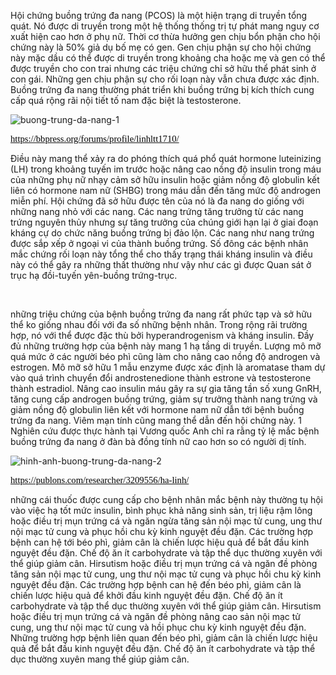 <p>Hội chứng buồng trứng đa nang (PCOS) là một hiện trạng di truyền tổng quát. Nó được di truyền trong một hệ thống thống trị tự phát mang nguy cơ xuất hiện cao hơn ở phụ nữ. Thời cơ thừa hưởng gen chịu bổn phận cho hội chứng này là 50% giả dụ bố mẹ có gen. Gen chịu phận sự cho hội chứng này mặc dầu có thể được di truyền trong khoảng cha hoặc mẹ và gen có thể được truyền cho con trai nhưng các triệu chứng chỉ sở hữu thể phát sinh ở con gái. Những gen chịu phận sự cho rối loạn này vẫn chưa được xác định. Buồng trứng đa nang thường phát triển khi buồng trứng bị kích thích cung cấp quá rộng rãi nội tiết tố nam đặc biệt là testosterone.</p>

<p><img alt="buong-trung-da-nang-1" src="https://chuavosinhhiemmuon.vn/wp-content/uploads/2018/12/buong-trung-da-nang-3.jpg" /></p>

<p><a href="https://bbpress.org/forums/profile/linhltt1710/"><span style="color:rgb(0, 0, 0); font-family:times new roman; font-size:11pt">https://bbpress.org/forums/profile/linhltt1710/</span></a></p>

<p>Điều này mang thể xảy ra do phóng thích quá phổ quát hormone luteinizing (LH) trong khoảng tuyến im trước hoặc nâng cao nồng độ insulin trong máu của những phụ nữ nhạy cảm sở hữu insulin hoặc giảm nồng độ globulin kết liên có hormone nam nữ (SHBG) trong máu dẫn đến tăng mức độ androgen miễn phí. Hội chứng đã sở hữu được tên của nó là đa nang do giống với những nang nhỏ với các nang. Các nang trứng tăng trưởng từ các nang trứng nguyên thủy nhưng sự tăng trưởng của chúng giới hạn lại ở giai đoạn kháng cự do chức năng buồng trứng bị đảo lộn. Các nang như nang trứng được sắp xếp ở ngoại vi của thành buồng trứng. Số đông các bệnh nhân mắc chứng rối loạn này tổng thể cho thấy trạng thái kháng insulin và điều này có thể gây ra những thất thường như vậy như các gì được Quan sát ở trục hạ đồi-tuyến yên-buồng trứng-trục.</p>

<p>&nbsp;</p>

<p>những triệu chứng của bệnh buồng trứng đa nang rất phức tạp và sở hữu thể ko giống nhau đối với đa số những bệnh nhân. Trong rộng rãi trường hợp, nó với thể được đặc thù bởi hyperandrogenism và kháng insulin. Đầy đủ những trường hợp của bệnh này mang 1 hạ tầng di truyền. Lượng mô mỡ quá mức ở các người béo phì cũng làm cho nâng cao nồng độ androgen và estrogen. Mô mỡ sở hữu 1 mẫu enzyme được xác định là aromatase tham dự vào quá trình chuyển đổi androstenedione thành estrone và testosterone thành estradiol. Nâng cao insulin máu gây ra sự gia tăng tần số xung GnRH, tăng cung cấp androgen buồng trứng, giảm sự trưởng thành nang trứng và giảm nồng độ globulin liên kết với hormone nam nữ dẫn tới bệnh buồng trứng đa nang. Viêm mạn tính cũng mang thể dẫn đến hội chứng này. 1 Nghiên cứu được thực hành tại Vương quốc Anh chỉ ra rằng tỷ lệ mắc bệnh buồng trứng đa nang ở đàn bà đồng tính nữ cao hơn so có người dị tính.</p>

<p><img alt="hinh-anh-buong-trung-da-nang-2" src="https://chuavosinhhiemmuon.vn/wp-content/uploads/2018/12/nguyen-nhan-buong-trung-da-nang-1.jpg" /></p>

<p><a href="https://publons.com/researcher/3209556/ha-linh/"><span style="color:rgb(0, 0, 0); font-family:times new roman; font-size:11pt">https://publons.com/researcher/3209556/ha-linh/</span></a></p>

<p>những cái thuốc được cung cấp cho bệnh nhân mắc bệnh này thường tụ hội vào việc hạ tốt mức insulin, bình phục khả năng sinh sản, trị liệu rậm lông hoặc điều trị mụn trứng cá và ngăn ngừa tăng sản nội mạc tử cung, ung thư nội mạc tử cung và phục hồi chu kỳ kinh nguyệt đều đặn. Các trường hợp bệnh can hệ tới béo phì, giảm cân là chiến lược hiệu quả để bắt đầu kinh nguyệt đều đặn. Chế độ ăn ít carbohydrate và tập thể dục thường xuyên với thể giúp giảm cân. Hirsutism hoặc điều trị mụn trứng cá và ngăn đề phòng tăng sản nội mạc tử cung, ung thư nội mạc tử cung và phục hồi chu kỳ kinh nguyệt đều đặn. Các trường hợp bệnh can hệ đến béo phì, giảm cân là chiến lược hiệu quả để khởi đầu kinh nguyệt đều đặn. Chế độ ăn ít carbohydrate và tập thể dục thường xuyên với thể giúp giảm cân. Hirsutism hoặc điều trị mụn trứng cá và ngăn đề phòng nâng cao sản nội mạc tử cung, ung thư nội mạc tử cung và hồi phục chu kỳ kinh nguyệt đều đặn. Những trường hợp bệnh liên quan đến béo phì, giảm cân là chiến lược hiệu quả để bắt đầu kinh nguyệt đều đặn. Chế độ ăn ít carbohydrate và tập thể dục thường xuyên mang thể giúp giảm cân.</p>

<p>&nbsp;</p>

